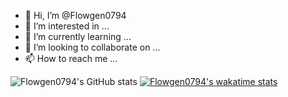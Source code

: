 - 👋 Hi, I’m @Flowgen0794
- 👀 I’m interested in ...
- 🌱 I’m currently learning ...
- 💞️ I’m looking to collaborate on ...
- 📫 How to reach me ...

<!---
Flowgen0794/Flowgen0794 is a ✨ special ✨ repository because its `README.md` (this file) appears on your GitHub profile.
You can click the Preview link to take a look at your changes.
--->
![Flowgen0794's GitHub stats](https://github-readme-stats.vercel.app/api?username=Flowgen0794&show_icons=true&theme=radical)
[![Flowgen0794's wakatime stats](https://github-readme-stats.vercel.app/api/wakatime?username=Flowgen0794)](https://github.com/Flowgen0794/Machine-Learning-Project)



